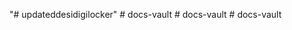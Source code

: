 "# updateddesidigilocker" 
#   d o c s - v a u l t  
 #   d o c s - v a u l t  
 #   d o c s - v a u l t  
 